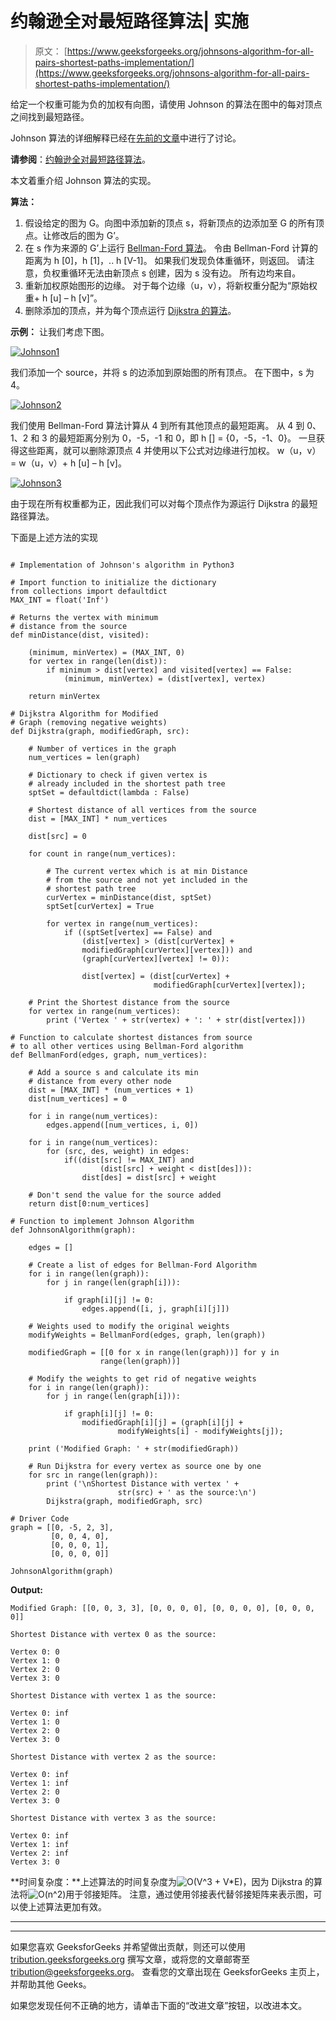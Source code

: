 # 约翰逊全对最短路径算法| 实施

> 原文： [https://www.geeksforgeeks.org/johnsons-algorithm-for-all-pairs-shortest-paths-implementation/](https://www.geeksforgeeks.org/johnsons-algorithm-for-all-pairs-shortest-paths-implementation/)

给定一个权重可能为负的加权有向图，请使用 Johnson 的算法在图中的每对顶点之间找到最短路径。

Johnson 算法的详细解释已经在[先前的文章](https://www.geeksforgeeks.org/johnsons-algorithm/)中进行了讨论。

**请参阅**：[约翰逊全对最短路径算法](https://www.geeksforgeeks.org/johnsons-algorithm/)。

本文着重介绍 Johnson 算法的实现。

**算法：**

1.  假设给定的图为 G。向图中添加新的顶点 s，将新顶点的边添加至 G 的所有顶点。让修改后的图为 G’。
2.  在 s 作为来源的 G’上运行 [Bellman-Ford 算法](https://www.geeksforgeeks.org/dynamic-programming-set-23-bellman-ford-algorithm/)。 令由 Bellman-Ford 计算的距离为 h [0]，h [1]，.. h [V-1]。 如果我们发现负体重循环，则返回。 请注意，负权重循环无法由新顶点 s 创建，因为 s 没有边。 所有边均来自。
3.  重新加权原始图形的边缘。 对于每个边缘（u，v），将新权重分配为“原始权重+ h [u] – h [v]”。
4.  删除添加的顶点，并为每个顶点运行 [Dijkstra 的算法](https://www.geeksforgeeks.org/greedy-algorithms-set-6-dijkstras-shortest-path-algorithm/)。

**示例：**
让我们考虑下图。

[![Johnson1](img/ae2b4ba8ab210e1d628b1bebf97da7d4.png)](https://media.geeksforgeeks.org/wp-content/cdn-uploads/Johnson1.png)

我们添加一个 source，并将 s 的边添加到原始图的所有顶点。 在下图中，s 为 4。

[![Johnson2](img/8a3eaa9ba527327874adbfa5ff3f8b0c.png)](https://media.geeksforgeeks.org/wp-content/cdn-uploads/Johnson2.png)

我们使用 Bellman-Ford 算法计算从 4 到所有其他顶点的最短距离。 从 4 到 0、1、2 和 3 的最短距离分别为 0，-5，-1 和 0，即 h [] = {0，-5，-1、0}。 一旦获得这些距离，就可以删除源顶点 4 并使用以下公式对边缘进行加权。 w（u，v）= w（u，v）+ h [u] – h [v]。

[![Johnson3](img/97257f4232776f80eadfd9051f5a27ad.png)](https://media.geeksforgeeks.org/wp-content/cdn-uploads/Johnson3.png)

由于现在所有权重都为正，因此我们可以对每个顶点作为源运行 Dijkstra 的最短路径算法。

下面是上述方法的实现

```

# Implementation of Johnson's algorithm in Python3 

# Import function to initialize the dictionary 
from collections import defaultdict 
MAX_INT = float('Inf') 

# Returns the vertex with minimum  
# distance from the source 
def minDistance(dist, visited): 

    (minimum, minVertex) = (MAX_INT, 0) 
    for vertex in range(len(dist)): 
        if minimum > dist[vertex] and visited[vertex] == False: 
            (minimum, minVertex) = (dist[vertex], vertex) 

    return minVertex 

# Dijkstra Algorithm for Modified  
# Graph (removing negative weights) 
def Dijkstra(graph, modifiedGraph, src): 

    # Number of vertices in the graph 
    num_vertices = len(graph) 

    # Dictionary to check if given vertex is  
    # already included in the shortest path tree 
    sptSet = defaultdict(lambda : False) 

    # Shortest distance of all vertices from the source 
    dist = [MAX_INT] * num_vertices 

    dist[src] = 0

    for count in range(num_vertices): 

        # The current vertex which is at min Distance  
        # from the source and not yet included in the  
        # shortest path tree 
        curVertex = minDistance(dist, sptSet) 
        sptSet[curVertex] = True

        for vertex in range(num_vertices): 
            if ((sptSet[vertex] == False) and
                (dist[vertex] > (dist[curVertex] + 
                modifiedGraph[curVertex][vertex])) and
                (graph[curVertex][vertex] != 0)): 

                dist[vertex] = (dist[curVertex] +
                                modifiedGraph[curVertex][vertex]); 

    # Print the Shortest distance from the source 
    for vertex in range(num_vertices): 
        print ('Vertex ' + str(vertex) + ': ' + str(dist[vertex])) 

# Function to calculate shortest distances from source 
# to all other vertices using Bellman-Ford algorithm 
def BellmanFord(edges, graph, num_vertices): 

    # Add a source s and calculate its min 
    # distance from every other node 
    dist = [MAX_INT] * (num_vertices + 1) 
    dist[num_vertices] = 0

    for i in range(num_vertices): 
        edges.append([num_vertices, i, 0]) 

    for i in range(num_vertices): 
        for (src, des, weight) in edges: 
            if((dist[src] != MAX_INT) and 
                    (dist[src] + weight < dist[des])): 
                dist[des] = dist[src] + weight 

    # Don't send the value for the source added 
    return dist[0:num_vertices] 

# Function to implement Johnson Algorithm 
def JohnsonAlgorithm(graph): 

    edges = [] 

    # Create a list of edges for Bellman-Ford Algorithm 
    for i in range(len(graph)): 
        for j in range(len(graph[i])): 

            if graph[i][j] != 0: 
                edges.append([i, j, graph[i][j]]) 

    # Weights used to modify the original weights 
    modifyWeights = BellmanFord(edges, graph, len(graph)) 

    modifiedGraph = [[0 for x in range(len(graph))] for y in
                    range(len(graph))] 

    # Modify the weights to get rid of negative weights 
    for i in range(len(graph)): 
        for j in range(len(graph[i])): 

            if graph[i][j] != 0: 
                modifiedGraph[i][j] = (graph[i][j] + 
                        modifyWeights[i] - modifyWeights[j]); 

    print ('Modified Graph: ' + str(modifiedGraph)) 

    # Run Dijkstra for every vertex as source one by one 
    for src in range(len(graph)): 
        print ('\nShortest Distance with vertex ' +
                        str(src) + ' as the source:\n') 
        Dijkstra(graph, modifiedGraph, src) 

# Driver Code 
graph = [[0, -5, 2, 3],  
         [0, 0, 4, 0],  
         [0, 0, 0, 1],  
         [0, 0, 0, 0]] 

JohnsonAlgorithm(graph) 

```

**Output:**

```
Modified Graph: [[0, 0, 3, 3], [0, 0, 0, 0], [0, 0, 0, 0], [0, 0, 0, 0]]

Shortest Distance with vertex 0 as the source:

Vertex 0: 0
Vertex 1: 0
Vertex 2: 0
Vertex 3: 0

Shortest Distance with vertex 1 as the source:

Vertex 0: inf
Vertex 1: 0
Vertex 2: 0
Vertex 3: 0

Shortest Distance with vertex 2 as the source:

Vertex 0: inf
Vertex 1: inf
Vertex 2: 0
Vertex 3: 0

Shortest Distance with vertex 3 as the source:

Vertex 0: inf
Vertex 1: inf
Vertex 2: inf
Vertex 3: 0

```

**时间复杂度：**上述算法的时间复杂度为![O(V^3 + V*E)](img/55f33671be35d1b9117f0eba4d2a240f.png "Rendered by QuickLaTeX.com")，因为 Dijkstra 的算法将![O(n^2)](img/598be626cedc018633480e0f69670fd8.png "Rendered by QuickLaTeX.com")用于邻接矩阵。 注意，通过使用邻接表代替邻接矩阵来表示图，可以使上述算法更加有效。



* * *

* * *

如果您喜欢 GeeksforGeeks 并希望做出贡献，则还可以使用 [tribution.geeksforgeeks.org](https://contribute.geeksforgeeks.org/) 撰写文章，或将您的文章邮寄至 tribution@geeksforgeeks.org。 查看您的文章出现在 GeeksforGeeks 主页上，并帮助其他 Geeks。

如果您发现任何不正确的地方，请单击下面的“改进文章”按钮，以改进本文。